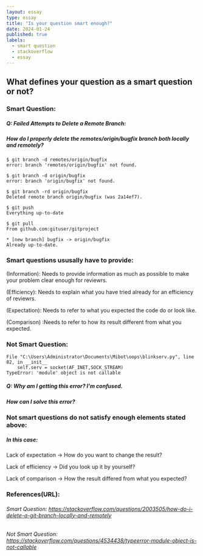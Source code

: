 ```yaml
---
layout: essay
type: essay
title: "Is your question smart enough?"
date: 2024-01-24
published: true
labels:
  - smart question
  - stackoverflow
  - essay
---
```

## What defines your question as a smart question or not?


### Smart Question:
##### Q: Failed Attempts to Delete a Remote Branch:
##### How do I properly delete the remotes/origin/bugfix branch both locally and remotely?
  
```
$ git branch -d remotes/origin/bugfix
error: branch 'remotes/origin/bugfix' not found.

$ git branch -d origin/bugfix
error: branch 'origin/bugfix' not found.

$ git branch -rd origin/bugfix
Deleted remote branch origin/bugfix (was 2a14ef7).

$ git push
Everything up-to-date

$ git pull
From github.com:gituser/gitproject

* [new branch] bugfix -> origin/bugfix
Already up-to-date.
```

### Smart questions ususally have to provide:
 (Information): Needs to provide information as much as possible to make your problem clear enough for reviewrs.
 
 (Efficiency): Needs to explain what you have tried already for an efficiency of reviewrs.
 
 (Expectation): Needs to refer to what you expected the code do or look like.
 
 (Comparison) :Needs to refer to how its result different from what you expected.




### Not Smart Question:

```
File "C:\Users\Administrator\Documents\Mibot\oops\blinkserv.py", line 82, in __init__
    self.serv = socket(AF_INET,SOCK_STREAM)
TypeError: 'module' object is not callable
```

##### Q: Why am I getting this error? I'm confused.
##### How can I solve this error?

### Not smart questions do not satisfy enough elements stated above:
##### In this case:
 Lack of expectation -> How do you want to change the result?
 
 Lack of efficiency -> Did you look up it by yourself?
 
 Lack of comparison -> How the result differed from what you expected?


### References(URL):
###### Smart Question: https://stackoverflow.com/questions/2003505/how-do-i-delete-a-git-branch-locally-and-remotely
###### Not Smart Question: https://stackoverflow.com/questions/4534438/typeerror-module-object-is-not-callable
